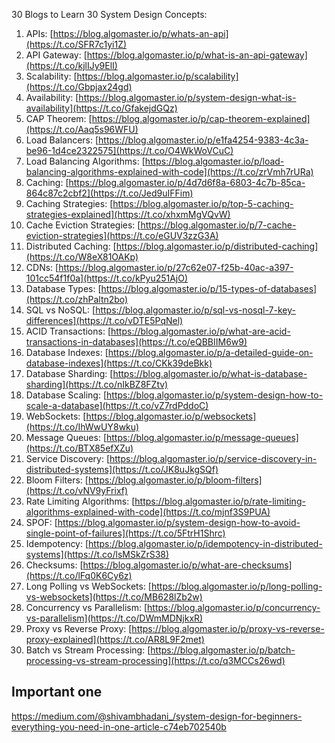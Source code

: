 
30 Blogs to Learn 30 System Design Concepts:
1. APIs: [https://blog.algomaster.io/p/whats-an-api](https://t.co/SFR7c1yi1Z) 
2. API Gateway: [https://blog.algomaster.io/p/what-is-an-api-gateway](https://t.co/kjlIJy9ElI) 
3. Scalability: [https://blog.algomaster.io/p/scalability](https://t.co/Gbpjax24gd) 
4. Availability: [https://blog.algomaster.io/p/system-design-what-is-availability](https://t.co/GfakejdGQz) 
5. CAP Theorem: [https://blog.algomaster.io/p/cap-theorem-explained](https://t.co/Aaq5s96WFU) 
6. Load Balancers: [https://blog.algomaster.io/p/e1fa4254-9383-4c3a-be96-1d4ce2322575](https://t.co/O4WkWoVCuC) 
7. Load Balancing Algorithms: [https://blog.algomaster.io/p/load-balancing-algorithms-explained-with-code](https://t.co/zrVmh7rURa) 
8. Caching: [https://blog.algomaster.io/p/4d7d6f8a-6803-4c7b-85ca-864c87c2cbf2](https://t.co/Jed9uIFFim) 
9. Caching Strategies: [https://blog.algomaster.io/p/top-5-caching-strategies-explained](https://t.co/xhxmMgVQvW) 
10. Cache Eviction Strategies: [https://blog.algomaster.io/p/7-cache-eviction-strategies](https://t.co/eGUV3zzG3A) 
11. Distributed Caching: [https://blog.algomaster.io/p/distributed-caching](https://t.co/W8eX81OAKp) 
12. CDNs: [https://blog.algomaster.io/p/27c62e07-f25b-40ac-a397-101cc54f1f0a](https://t.co/kPyu251AjO) 
13. Database Types: [https://blog.algomaster.io/p/15-types-of-databases](https://t.co/zhPaltn2bo) 
14. SQL vs NoSQL: [https://blog.algomaster.io/p/sql-vs-nosql-7-key-differences](https://t.co/vDTE5PqNel) 
15. ACID Transactions: [https://blog.algomaster.io/p/what-are-acid-transactions-in-databases](https://t.co/eQBBIIM6w9)
16. Database Indexes: [https://blog.algomaster.io/p/a-detailed-guide-on-database-indexes](https://t.co/CKk39deBkk)
17. Database Sharding: [https://blog.algomaster.io/p/what-is-database-sharding](https://t.co/nIkBZ8FZtv) 
18. Database Scaling: [https://blog.algomaster.io/p/system-design-how-to-scale-a-database](https://t.co/vZ7rdPddoC) 
19. WebSockets: [https://blog.algomaster.io/p/websockets](https://t.co/IhWwUY8wku) 
20. Message Queues: [https://blog.algomaster.io/p/message-queues](https://t.co/BTX85efXZu) 
21. Service Discovery: [https://blog.algomaster.io/p/service-discovery-in-distributed-systems](https://t.co/JK8uJkgSQf)
22. Bloom Filters: [https://blog.algomaster.io/p/bloom-filters](https://t.co/vNV9yFrixf) 
23. Rate Limiting Algorithms: [https://blog.algomaster.io/p/rate-limiting-algorithms-explained-with-code](https://t.co/mjnf3S9PUA) 
24. SPOF: [https://blog.algomaster.io/p/system-design-how-to-avoid-single-point-of-failures](https://t.co/5FtrH1Shrc)
25. Idempotency: [https://blog.algomaster.io/p/idempotency-in-distributed-systems](https://t.co/lsMSkZrS38) 
26. Checksums: [https://blog.algomaster.io/p/what-are-checksums](https://t.co/lFq0K6Cy6z) 
27. Long Polling vs WebSockets: [https://blog.algomaster.io/p/long-polling-vs-websockets](https://t.co/MB628lZb2w)
28. Concurrency vs Parallelism: [https://blog.algomaster.io/p/concurrency-vs-parallelism](https://t.co/DWmMDNjkxR) 
29. Proxy vs Reverse Proxy: [https://blog.algomaster.io/p/proxy-vs-reverse-proxy-explained](https://t.co/AR8L9F2met)
30. Batch vs Stream Processing: [https://blog.algomaster.io/p/batch-processing-vs-stream-processing](https://t.co/q3MCCs26wd)  

## Important one 

https://medium.com/@shivambhadani_/system-design-for-beginners-everything-you-need-in-one-article-c74eb702540b